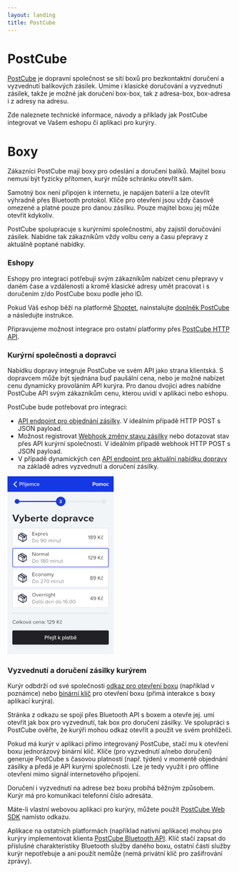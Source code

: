 ```yaml
---
layout: landing
title: PostCube
---
```


# PostCube

[PostCube](https://postcube.cz/) je dopravní společnost se sítí boxů pro bezkontaktní doručení a vyzvednutí
balíkových zásilek. Umíme i klasické doručování a vyzvednutí zásilek, takže je možné jak doručení box-box,
tak z adresa-box, box-adresa i z adresy na adresu.

Zde naleznete technické informace, návody a příklady jak PostCube integrovat ve Vašem eshopu či aplikaci pro kurýry. 

# Boxy
Zákazníci PostCube mají boxy pro odeslání a doručení balíků. Majitel boxu nemusí být fyzicky přítomen, kurýr může
schránku otevřít sám.

Samotný box není připojen k internetu, je napájen baterií a lze otevřít výhradně přes Bluetooth protokol. Klíče pro
otevření jsou vždy časově omezené a platné pouze pro danou zásilku. Pouze majitel boxu jej může otevřít kdykoliv.

PostCube spolupracuje s kurýrními společnostmi, aby zajistil doručování zásilek. Nabídne tak zákazníkům vždy
volbu ceny a času přepravy z aktuálně poptané nabídky.

### Eshopy
Eshopy pro integraci potřebují svým zákazníkům nabízet cenu přepravy v daném čase a vzdálenosti a kromě klasické adresy
umět pracovat i s doručením z/do PostCube boxu podle jeho ID.

Pokud Váš eshop běží na platformě [Shoptet](https://www.shoptet.cz),
nainstalujte [doplněk PostCube](https://doplnky.shoptet.cz/postcube) a následujte instrukce.

Připravujeme možnost integrace pro ostatní platformy přes [PostCube HTTP API](https://docs.postcube.cz/docs/api/).

### Kurýrní společnosti a dopravci
Nabídku dopravy integruje PostCube ve svém API jako strana klientská. S dopravcem může být sjednána buď
paušální cena, nebo je možné nabízet cenu dynamicky provoláním API kurýra. Pro danou dvojici adres nabídne PostCube API
svým zákazníkům cenu, kterou uvidí v aplikaci nebo eshopu.

PostCube bude potřebovat pro integraci:
* [API endpoint pro objednání zásilky](https://docs.postcube.cz/docs/kuryri/zasilky.html).
  V ideálním případě HTTP POST s JSON payload.
* Možnost registrovat [Webhook změny stavu zásilky](https://docs.postcube.cz/docs/kuryri/webhook.html) nebo
  dotazovat stav přes API kurýrní společnosti. V ideálním případě webhook HTTP POST s JSON payload.
* V případě dynamických cen
  [API endpoint pro aktuální nabídku dopravy](https://docs.postcube.cz/docs/kuryri/dopravy.html) na základě adres
  vyzvednutí a doručení zásilky.

![Nabídka dopravy](assets/images/nabidka-dopravy.png)

### Vyzvednutí a doručení zásilky kurýrem
Kurýr odbdrží od své společnosti [odkaz pro otevření boxu](https://docs.postcube.cz/docs/kuryri/odkaz.html)
(například v poznámce) nebo [binární klíč](https://docs.postcube.cz/docs/kuryri/klic.html) pro otevření boxu
(přímá interakce s boxy aplikací kurýra).

Stránka z odkazu se spojí přes Bluetooth API s boxem a otevře jej. umí otevřít jak box pro vyzvednutí, tak box
pro doručení zásilky. Ve spolupráci s PostCube ověřte, že kurýři mohou odkaz otevřít a použít ve svém prohlížeči.

Pokud má kurýr v aplikaci přímo integrovaný PostCube, stačí mu k otevření boxu jednorázový binární klíč. Klíče
(pro vyzvednutí a/nebo doručení) generuje PostCube s časovou platností (např. týden) v momentě objednání zásilky
a předá je API kurýrní společnosti. Lze je tedy využít i pro offline otevření mimo signál internetového připojení.

Doručení i vyzvednutí na adrese bez boxu probíhá běžným způsobem. Kurýr má pro komunikaci telefonní číslo adresáta.

Máte-li vlastní webovou aplikaci pro kurýry, můžete použít [PostCube Web SDK](https://docs.postcube.cz/docs/sdk/web.html)
namísto odkazu.

Aplikace na ostatních platformách (například nativní aplikace) mohou pro kurýry implementovat klienta
[PostCube Bluetooth API](https://docs.postcube.cz/docs/bluetooth/). Klíč stačí zapsat do příslušné charakteristiky
Bluetooth služby daného boxu, ostatní části služby kurýr nepotřebuje a ani použít nemůže (nemá privátní klíč pro
zašifrování zprávy).
